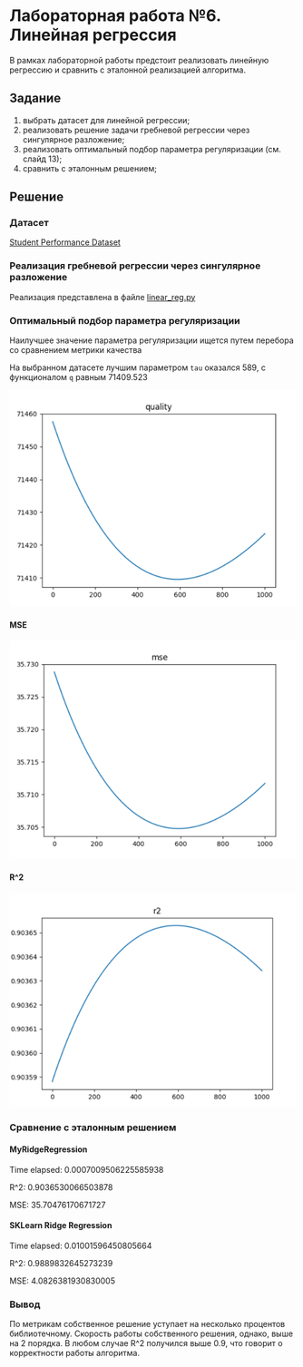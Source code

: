 # Лабораторная работа №6. Линейная регрессия

В рамках лабораторной работы предстоит реализовать линейную регрессию и сравнить с эталонной реализацией алгоритма.

## Задание

1. выбрать датасет для линейной регрессии;
2. реализовать решение задачи гребневой регрессии через сингулярное разложение;
3. реализовать оптимальный подбор параметра регуляризации (см. слайд 13);
4. сравнить с эталонным решением;

## Решение

### Датасет

[Student Performance Dataset](https://www.kaggle.com/datasets/nikhil7280/student-performance-multiple-linear-regression)

### Реализация гребневой регрессии через сингулярное разложение

Реализация представлена в файле [linear_reg.py](./linear_reg.py)

### Оптимальный подбор параметра регуляризации

Наилучшее значение параметра регуляризации ищется путем перебора со сравнением метрики качества

На выбранном датасете лучшим параметром `tau` оказался 589, с функционалом `q` равным 71409.523

![](img/quality.png)

#### MSE

![](img/mse.png)

#### R^2

![](img/r2.png)

### Сравнение с эталонным решением

#### MyRidgeRegression

Time elapsed: 0.0007009506225585938

R^2: 0.9036530066503878

MSE: 35.70476170671727

#### SKLearn Ridge Regression

Time elapsed: 0.01001596450805664

R^2: 0.9889832645273239

MSE: 4.0826381930830005

### Вывод
По метрикам собственное решение уступает на несколько процентов библиотечному.
Скорость работы собственного решения, однако, выше на 2 порядка.
В любом случае R^2 получился выше 0.9, что говорит о корректности работы алгоритма.